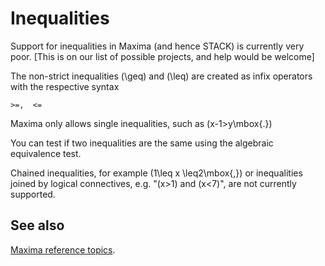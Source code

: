 # Inequalities #

Support for inequalities in Maxima (and hence STACK) is currently very poor. [This is on our list of possible projects, and help would be welcome]

The non-strict inequalities \(\geq\) and \(\leq\) are created as infix operators with the respective syntax
	
	>=,  <= 


Maxima only allows single inequalities, such as \(x-1>y\mbox{.}\)

You can test if two inequalities are the same using the algebraic equivalence test.

Chained inequalities, for example \(1\leq x \leq2\mbox{,}\) or inequalities joined by logical connectives, e.g. "\(x>1\) and \(x<7\)", are not currently supported.

## See also

[Maxima reference topics](index.md#reference).


